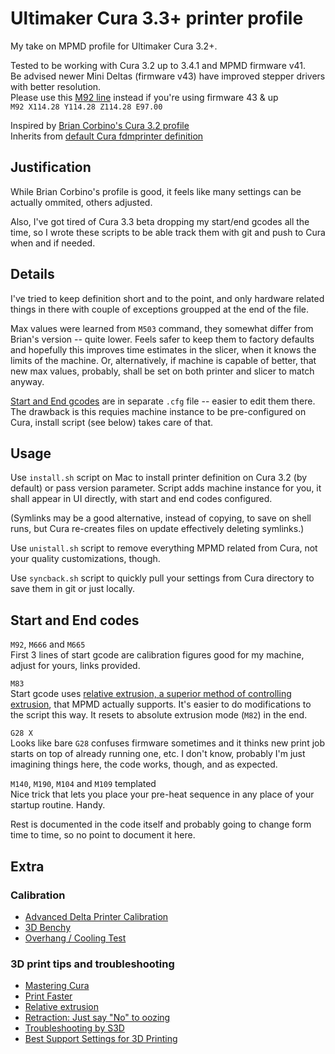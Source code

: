 # Ultimaker Cura 3.3+ printer profile

My take on MPMD profile for Ultimaker Cura 3.2+.

Tested to be working with Cura 3.2 up to 3.4.1 and MPMD firmware v41.  
Be advised newer Mini Deltas (firmware v43) have improved stepper drivers with better resolution.  
Please use this [M92 line](https://github.com/ysoldak/MPMD-CuraSettings/blob/master/definition_changes/Monoprice%2BMini%2BDelta_settings.inst.cfg#L20) instead if you're using firmware 43 & up  
`M92 X114.28 Y114.28 Z114.28 E97.00`

Inspired by [Brian Corbino's Cura 3.2 profile](https://www.mpminidelta.com/slicers/cura)  
Inherits from [default Cura fdmprinter definition](https://github.com/Ultimaker/Cura/blob/master/resources/definitions/fdmprinter.def.json)

## Justification

While Brian Corbino's profile is good, it feels like many settings can be actually ommited, others adjusted.

Also, I've got tired of Cura 3.3 beta dropping my start/end gcodes all the time, so I wrote these scripts to be able track them with git and push to Cura when and if needed.

## Details

I've tried to keep definition short and to the point, and only hardware related things in there with couple of exceptions groupped at the end of the file.

Max values were learned from `M503` command, they somewhat differ from Brian's version -- quite lower. Feels safer to keep them to factory defaults and hopefully this improves time estimates in the slicer, when it knows the limits of the machine. Or, alternatively, if machine is capable of better, that new max values, probably, shall be set on both printer and slicer to match anyway.

[Start and End gcodes](definition_changes/Monoprice+Mini+Delta_settings.inst.cfg) are in separate `.cfg` file -- easier to edit them there. The drawback is this requies machine instance to be pre-configured on Cura, install script (see below) takes care of that.

## Usage

Use `install.sh` script on Mac to install printer definition on Cura 3.2 (by default) or pass version parameter.
Script adds machine instance for you, it shall appear in UI directly, with start and end codes configured.

(Symlinks may be a good alternative, instead of copying, to save on shell runs, but Cura re-creates files on update effectively deleting symlinks.)

Use `unistall.sh` script to remove everything MPMD related from Cura, not your quality customizations, though.

Use `syncback.sh` script to quickly pull your settings from Cura directory to save them in git or just locally.

## Start and End codes

`M92`, `M666` and `M665`  
First 3 lines of start gcode are calibration figures good for my machine, adjust for yours, links provided.

`M83`  
Start gcode uses [relative extrusion, a superior method of controlling extrusion](http://www.sublimelayers.com/2017/10/to-extruder-relative-or-not-to-extrude.html), that MPMD actually supports.
It's easier to do modifications to the script this way. It resets to absolute extrusion mode (`M82`) in the end.

`G28 X`  
Looks like bare `G28` confuses firmware sometimes and it thinks new print job starts on top of already running one, etc. I don't know, probably I'm just imagining things here, the code works, though, and as expected.

`M140`, `M190`, `M104` and `M109` templated  
Nice trick that lets you place your pre-heat sequence in any place of your startup routine. Handy.

Rest is documented in the code itself and probably going to change form time to time, so no point to document it here.

## Extra

### Calibration

- [Advanced Delta Printer Calibration](https://www.thingiverse.com/thing:745523)
- [3D Benchy](https://www.thingiverse.com/thing:763622)
- [Overhang / Cooling Test](https://www.thingiverse.com/thing:2699454/)

### 3D print tips and troubleshooting

- [Mastering Cura](https://ultimaker.com/en/resources/21932-mastering-cura)
- [Print Faster](https://ultimaker.com/en/resources/21918-print-faster)
- [Relative extrusion](http://www.sublimelayers.com/2017/10/to-extruder-relative-or-not-to-extrude.html)
- [Retraction: Just say "No" to oozing](https://www.matterhackers.com/articles/retraction-just-say-no-to-oozing)
- [Troubleshooting by S3D](https://www.simplify3d.com/support/print-quality-troubleshooting/)
- [Best Support Settings for 3D Printing](https://www.instructables.com/id/Best-Support-Settings-for-3D-Printing/)
